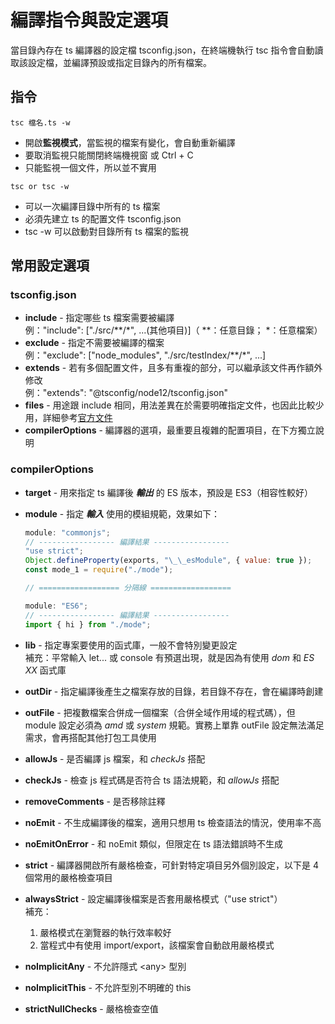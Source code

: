 # 編譯指令與設定選項
當目錄內存在 ts 編譯器的設定檔 tsconfig.json，在終端機執行 tsc 指令會自動讀取該設定檔，並編譯預設或指定目錄內的所有檔案。

## 指令
```console
tsc 檔名.ts -w
```
- 開啟**監視模式**，當監視的檔案有變化，會自動重新編譯
- 要取消監視只能關閉終端機視窗 或 Ctrl + C
- 只能監視一個文件，所以並不實用

```console
tsc or tsc -w
```
- 可以一次編譯目錄中所有的 ts 檔案
- 必須先建立 ts 的配置文件 tsconfig.json
- tsc -w 可以啟動對目錄所有 ts 檔案的監視


## 常用設定選項
### tsconfig.json
  - **include** - 指定哪些 ts 檔案需要被編譯  
  例："include": ["./src/**/*", ...(其他項目)]（ **：任意目錄； *：任意檔案）
  - **exclude** - 指定不需要被編譯的檔案  
  例："exclude": ["node_modules", "./src/testIndex/**/*", ...]
  - **extends** - 若有多個配置文件，且多有重複的部分，可以繼承該文件再作額外修改  
  例："extends": "@tsconfig/node12/tsconfig.json"
  - **files** - 用途跟 include 相同，用法差異在於需要明確指定文件，也因此比較少用，詳細參考[官方文件](https://www.typescriptlang.org/zh/docs/handbook/tsconfig-json.html)
  - **compilerOptions** - 編譯器的選項，最重要且複雜的配置項目，在下方獨立說明

### compilerOptions
  - **target** - 用來指定 ts 編譯後 ***輸出*** 的 ES 版本，預設是 ES3（相容性較好）
  - **module** - 指定 ***輸入*** 使用的模組規範，效果如下：
    ```js
    module: "commonjs";
    // ----------------- 編譯結果 -----------------
    "use strict";
    Object.defineProperty(exports, "\_\_esModule", { value: true });
    const mode_1 = require("./mode");

    // ================== 分隔線 ==================

    module: "ES6";
    // ----------------- 編譯結果 -----------------
    import { hi } from "./mode";
    ```
  - **lib** - 指定專案要使用的函式庫，一般不會特別變更設定  
  補充：平常輸入 let... 或 console 有預選出現，就是因為有使用 _dom_ 和 _ES XX_ 函式庫 

  - **outDir** - 指定編譯後產生之檔案存放的目錄，若目錄不存在，會在編譯時創建
  - **outFile** - 把複數檔案合併成一個檔案（合併全域作用域的程式碼），但 module 設定必須為 _amd_ 或 _system_ 規範。實務上單靠 outFile 設定無法滿足需求，會再搭配其他打包工具使用
  - **allowJs** - 是否編譯 js 檔案，和 _checkJs_ 搭配
  - **checkJs** - 檢查 js 程式碼是否符合 ts 語法規範，和 _allowJs_ 搭配
  - **removeComments** - 是否移除註釋
  - **noEmit** - 不生成編譯後的檔案，適用只想用 ts 檢查語法的情況，使用率不高
  - **noEmitOnError** - 和 noEmit 類似，但限定在 ts 語法錯誤時不生成
  - **strict** - 編譯器開啟所有嚴格檢查，可針對特定項目另外個別設定，以下是 4 個常用的嚴格檢查項目
  - **alwaysStrict** - 設定編譯後檔案是否套用嚴格模式（"use strict"）  
    補充：
    1. 嚴格模式在瀏覽器的執行效率較好
    2. 當程式中有使用 import/export，該檔案會自動啟用嚴格模式

  - **noImplicitAny** - 不允許隱式 \<any> 型別
  - **noImplicitThis** - 不允許型別不明確的 this
  - **strictNullChecks** - 嚴格檢查空值
